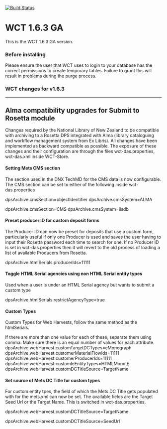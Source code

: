 [![Build Status](https://travis-ci.org/DIA-NZ/webcurator.svg?branch=master)](https://travis-ci.org/DIA-NZ/webcurator)

# WCT 1.6.3 GA

This is the WCT 1.6.3 GA version.

### Before installing
Please ensure the user that WCT uses to login to your database has the correct permissions to create temporary tables.
Failure to grant this will result in problems during the purge process.


### WCT changes for v1.6.3

---
Alma compatibility upgrades for Submit to Rosetta module
---
Changes required by the National Library of New Zealand to be compatible with archiving to a Rosetta DPS integrated with
Alma (library cataloguing and workflow management system from Ex Libris). All changes have been implemented as backward
compatible as possible. The exposure of these changes and their configuration are through the files wct-das.properties,
wct-das.xml inside WCT-Store.


#### Setting Mets CMS section
The section used in the DNX TechMD for the CMS data is now configurable. The CMS section can be set to either of the
following inside wct-das.properties

dpsArchive.cmsSection=objectIdentifier
dpsArchive.cmsSystem=ALMA

dpsArchive.cmsSection=CMS
dpsArchive.cmsSystem=ilsdb


#### Preset producer ID for custom deposit forms
The Producer ID can now be preset for deposits that use a custom form, particularly useful if only one Producer is used
and saves the user having to input their Rosetta password each time to search for one. If no Producer ID is set in
wct-das.properties then it will revert to the old process of loading a list of available Producers from Rosetta.

dpsArchive.htmlSerials.producerIds=11111


#### Toggle HTML Serial agencies using non HTML Serial entity types
Used when a user is under an HTML Serial agency but wants to submit a custom type

dpsArchive.htmlSerials.restrictAgencyType=true


#### Custom Types
Custom Types for Web Harvests, follow the same method as the htmlSerials.

If there are more than one value for each of these, separate them using comma. Make sure there is an equal number of
values for each attribute.
dpsArchive.webHarvest.customTargetDCTypes=eMonograph
dpsArchive.webHarvest.customerMaterialFlowIds=11111
dpsArchive.webHarvest.customerProducerIds=11111
dpsArchive.webHarvest.customIeEntityTypes=HTMLMonoIE
dpsArchive.webHarvest.customDCTitleSource=TargetName


#### Set source of Mets DC Title for custom types
For custom entity tpes, the field of which the Mets DC Title gets populated with for the mets.xml can now be set. The available fields are the Target
Seed Url or the Target Name. This is switched in wct-das.properties.

dpsArchive.webHarvest.customDCTitleSource=TargetName

dpsArchive.webHarvest.customDCTitleSource=SeedUrl
